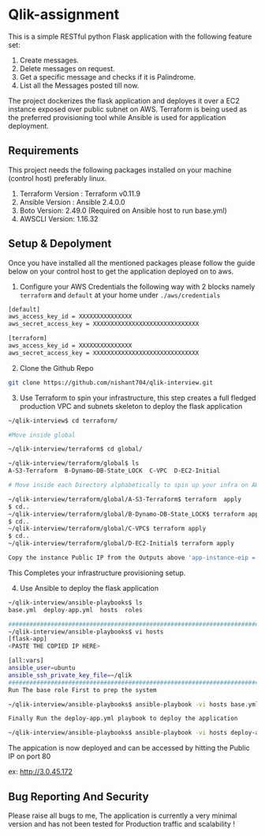# Qlik-assignment

This is a simple RESTful python Flask application with the following feature set:
1. Create messages.
2. Delete messages on request.
3. Get a specific message and checks if it is Palindrome.
4. List all the Messages posted till now.

The project dockerizes the flask application and deployes it over a EC2 instance exposed over public subnet on AWS.
Terraform is being used as the preferred provisioning tool while Ansible is used for application deployment.

## Requirements
This project needs the following packages installed on your machine (control host) preferably linux.
1. Terraform Version : Terraform v0.11.9
2. Ansible Version : Ansible 2.4.0.0
3. Boto Version: 2.49.0 (Required on Ansible host to run base.yml)
4. AWSCLI Version: 1.16.32

## Setup & Depolyment

Once you have installed all the mentioned packages please follow the guide below on your control host to get the application deployed on to aws.

1. Configure your AWS Credentials the following way with 2 blocks namely `terraform` and `default` at your home under `./aws/credentials`

```bash
[default]
aws_access_key_id = XXXXXXXXXXXXXXX
aws_secret_access_key = XXXXXXXXXXXXXXXXXXXXXXXXXXXXXX

[terraform]
aws_access_key_id = XXXXXXXXXXXXXXX
aws_secret_access_key = XXXXXXXXXXXXXXXXXXXXXXXXXXXXXX

```
2. Clone the Github Repo

```bash
git clone https://github.com/nishant704/qlik-interview.git
```

3. Use Terraform to spin your infrastructure, this step creates a full fledged production VPC and subnets skeleton to deploy the flask application

```bash
~/qlik-interview$ cd terraform/

#Move inside global

~/qlik-interview/terraform$ cd global/

~/qlik-interview/terraform/global$ ls
A-S3-Terraform  B-Dynamo-DB-State_LOCK  C-VPC  D-EC2-Initial

# Move inside each Directory alphabetically to spin up your infra on AWS and run "terraform apply"

~/qlik-interview/terraform/global/A-S3-Terraform$ terraform  apply
$ cd..
~/qlik-interview/terraform/global/B-Dynamo-DB-State_LOCK$ terraform apply
$ cd..
~/qlik-interview/terraform/global/C-VPC$ terraform apply
$ cd..
~/qlik-interview/terraform/global/D-EC2-Initial$ terraform apply

Copy the instance Public IP from the Outputs above 'app-instance-eip ='
```
This Completes your infrastructure provisioning setup.

4. Use Ansible to deploy the flask application   

```bash
~/qlik-interview/ansible-playbooks$ ls
base.yml  deploy-app.yml  hosts  roles

###############################################################################
~/qlik-interview/ansible-playbooks$ vi hosts
[flask-app]
<PASTE THE COPIED IP HERE>

[all:vars]
ansible_user=ubuntu
ansible_ssh_private_key_file=~/qlik
##############################################################################
Run The base role First to prep the system

~/qlik-interview/ansible-playbooks$ ansible-playbook -vi hosts base.yml

Finally Run the deploy-app.yml playbook to deploy the application

~/qlik-interview/ansible-playbooks$ ansible-playbook -vi hosts deploy-app.yml

```
The appication is now deployed and can be accessed by hitting the Public IP on port 80

ex: http://3.0.45.172


## Bug Reporting And Security

Please raise all bugs to me, The application is currently a very minimal version and has not been tested for Production traffic and scalability !
